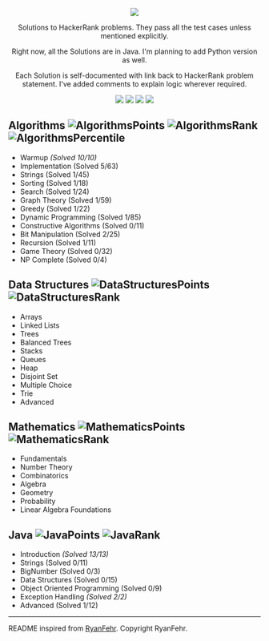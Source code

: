 <p align="center">
	<a href="https://www.hackerrank.com/darpan_dodiya"><img src="http://gradsingames.com/wp-content/uploads/2015/12/title-hackerrank.jpg" ></a>
</p>
<p align="center">
    Solutions to HackerRank problems. They pass all the test cases unless mentioned explicitly.
</p>
<p align="center">
	Right now, all the Solutions are in Java. I'm planning to add Python version as well.
</p>

<p align="center">
	Each Solution is self-documented with link back to HackerRank problem statement. I've added comments to explain logic wherever required.
</p>

<p align="center">
	<img src="https://img.shields.io/badge/Solutions-24-brightgreen.svg">
	<img src="https://img.shields.io/badge/Language-Java/Python-orange.svg">
	<img src="https://img.shields.io/badge/Contest%20Rank-8213-brightgreen.svg">
	<img src="https://img.shields.io/badge/Contest%20Percentile-92.16-brightgreen.svg">
</p>


## Algorithms ![AlgorithmsPoints] ![AlgorithmsRank] ![AlgorithmsPercentile]
- Warmup *(Solved 10/10)*
- Implementation (Solved 5/63)
- Strings (Solved 1/45)
- Sorting (Solved 1/18)
- Search (Solved 1/24)
- Graph Theory (Solved 1/59)
- Greedy (Solved 1/22)
- Dynamic Programming (Solved 1/85)
- Constructive Algorithms (Solved 0/11)
- Bit Manipulation (Solved 2/25)
- Recursion (Solved 1/11)
- Game Theory (Solved 0/32)
- NP Complete (Solved 0/4)

## Data Structures ![DataStructuresPoints] ![DataStructuresRank]
- Arrays
- Linked Lists
- Trees
- Balanced Trees
- Stacks
- Queues
- Heap
- Disjoint Set
- Multiple Choice
- Trie
- Advanced

## Mathematics ![MathematicsPoints] ![MathematicsRank]
- Fundamentals
- Number Theory
- Combinatorics
- Algebra
- Geometry
- Probability
- Linear Algebra Foundations

## Java ![JavaPoints] ![JavaRank]
- Introduction *(Solved 13/13)*
- Strings (Solved 0/11)
- BigNumber (Solved 0/3)
- Data Structures (Solved 0/15) 
- Object Oriented Programming (Solved 0/9)
- Exception Handling *(Solved 2/2)*
- Advanced (Solved 1/12)

***
README inspired from [RyanFehr](https://github.com/RyanFehr/HackerRank). Copyright RyanFehr.


[HackerRank]:http://gradsingames.com/wp-content/uploads/2015/12/title-hackerrank.jpg


[Problems Solved]:https://img.shields.io/badge/Problems%20Solved-40-brightgreen.svg
[Language]:https://img.shields.io/badge/Language-Java/Python-orange.svg
[ContestRank]:https://img.shields.io/badge/Contest%20Rank-8213-brightgreen.svg
[ContestPercentile]:https://img.shields.io/badge/Contest%20Percentile-92nd-brightgreen.svg

[AlgorithmsPercentile]:https://img.shields.io/badge/Percentile-26.00-brightgreen.svg
[MachineLearningPercentile]:https://img.shields.io/badge/Percentile-n/a-lightgrey.svg
[FunctionalLanguagesPercentile]:https://img.shields.io/badge/Percentile-n/a-lightgrey.svg

[AlgorithmsRank]:https://img.shields.io/badge/Rank-62925-brightgreen.svg
[AlgorithmsPoints]:https://img.shields.io/badge/Points-501-brightgreen.svg

[DataStructuresRank]:https://img.shields.io/badge/Rank-n/a-lightgrey.svg
[DataStructuresPoints]:https://img.shields.io/badge/Points-n/a-lightgrey.svg

[MathematicsRank]:https://img.shields.io/badge/Rank-n/a-lightgrey.svg
[MathematicsPoints]:https://img.shields.io/badge/Points-n/a-lightgrey.svg

[JavaRank]:https://img.shields.io/badge/Rank-23370-brightgreen.svg
[JavaPoints]:https://img.shields.io/badge/Points-183-brightgreen.svg
